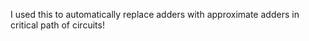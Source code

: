 

I used this to automatically replace adders with approximate adders in critical path of circuits!
